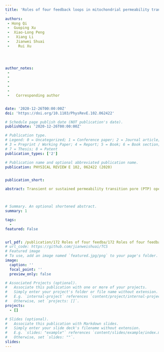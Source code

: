 ```yaml
---
title: 'Roles of four feedback loops in mitochondrial permeability transition pore opening induced by Ca^{2+} and reactive oxygen species
'
authors:
 - Hong Qi
 -  Guoping Xu 
 -  Xiao-Long Peng
 -   Xiang Li
 -   Jianwei Shuai 
 -    Rui Xu     

 


author_notes:
 -    
 -    
 -   
 -    
 -          
 -   Corresponding author


date: '2020-12-26T00:00:00Z'
doi: 'https://doi.org/10.1103/PhysRevE.102.062422'

# Schedule page publish date (NOT publication's date).
publishDate: '2020-12-26T00:00:00Z'

# Publication type.
# Legend: 0 = Uncategorized; 1 = Conference paper; 2 = Journal article;
# 3 = Preprint / Working Paper; 4 = Report; 5 = Book; 6 = Book section;
# 7 = Thesis; 8 = Patent
publication_types: ['2']

# Publication name and optional abbreviated publication name.
publication: PHYSICAL REVIEW E 102, 062422 (2020)


publication_short: 

abstract: Transient or sustained permeability transition pore (PTP) opening is important in normal physiology or cell death, respectively. These are closely linked to Ca^{2+} and reactive oxygen species (ROS). The entry of Ca^{2+} into mitochondria regulates ROS production, and both Ca^{2+} and ROS trigger PTP opening. In addition to this feedforward loop, there exist four feedback loops in the Ca^{2+}-ROS-PTP system. ROS promotes Ca^{2+} entering (F1) and induces further ROS generation (F2), forming two positive feedback loops. PTP opening results in the efflux of Ca^{2+} (F3) and ROS (F4) from the mitochondria, forming two negative feedback loops. Owing to these complexities, we construct a mathematical model to dissect the roles of these feedback loops in the dynamics of PTP opening. The qualitative agreement between simulation results and recent experimental observations supports our hypothesis that under physiological conditions the PTP opens in an oscillatory state, while under pathological conditions it opens in a high steady state. We clarify that the negative feedback loops are responsible for producing oscillations, wherein F3 plays a more prominent role than F4; whereas the positive feedback loops are beneficial for maintaining oscillation robustness, wherein F1 has a more dominant role than F2. Furthermore, we manifest that the proper increase in negative feedback strength or decrease in positive feedback strength not only facilitates the occurrence of oscillations and thus protects the system against a high steady state, but also assists in lowering the oscillation peak. This study may provide potential therapeutic strategies in treating neurodegenerative diseases due to PTP dysfunction.



# Summary. An optional shortened abstract.
summary: 1

tags:
  - 
featured: False


url_pdf: /publication/172 Roles of four feedba/172 Roles of four feedba.pdf
# url_code: https://github.com/jianweishuai/TCS
# Featured image
# To use, add an image named `featured.jpg/png` to your page's folder.
image:
  caption: ''
  focal_point: ''
  preview_only: false

# Associated Projects (optional).
#   Associate this publication with one or more of your projects.
#   Simply enter your project's folder or file name without extension.
#   E.g. `internal-project` references `content/project/internal-project/index.md`.
#   Otherwise, set `projects: []`.
projects:
  - []

# Slides (optional).
#   Associate this publication with Markdown slides.
#   Simply enter your slide deck's filename without extension.
#   E.g. `slides: "example"` references `content/slides/example/index.md`.
#   Otherwise, set `slides: ""`.
slides:
---
```



